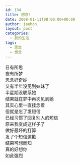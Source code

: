 ```yaml
---
id: 134
title: 想念!
date: 2008-01-11T08:00:00+00:00
author: jeehon
layout: post
categories:
  - 我的生活
tags:
  - 思念
  - 想念
---
```

日有所思  
夜有所梦  
思念好奇妙  
又有半年没见到妹妹了  
半星期没联系她  
结果就在梦中再次见到她  
其实心里一直挂念着  
但就是忘了发短信  
已经习惯了回复别人的短信  
原来我变成这样子了  
做好最坏的打算  
发了个短信道歉  
结果可想而知  
真的好想你  
如此强烈